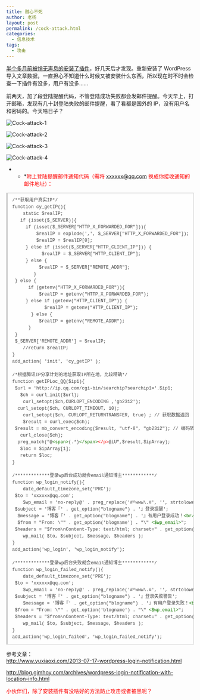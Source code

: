 ```yaml
---
title: 贼心不死
author: 老杨
layout: post
permalink: /cock-attack.html
categories:
  - 信息技术
tags:
  - 攻击
---
```

<a href="http://cyhour.com/be-hacked.html" target="_blank">半个多月前被悄无声息的安装了插件</a>，好几天后才发现。重新安装了 WordPress 导入文章数据，一直担心不知道什么时候又被安装什么东西，所以现在时不时会检查一下插件有没多，用户有没多……

前两天，加了段登陆提醒代码，不管登陆成功失败都会发邮件提醒。今天早上，打开邮箱，发现有几十封登陆失败的邮件提醒，看了看都是国外的 IP，没有用户名和密码的。今天啥日子？

![Cock-attack-1][1]

![Cock-attack-2][2]

![Cock-attack-3][3]

![Cock-attack-4][4]

* * *<span style = "color:red;">附上登陆提醒邮件通知代码（需将 xxxxxx@qq.com 换成你接收通知的邮件地址）：</span></p> 

<pre style="margin:15px 0;font:100 12px/18px monaco, andale mono, courier new;padding:10px 12px;border:#ccc 1px solid;border-left-width:4px;background-color:#fefefe;box-shadow:0 0 4px #eee;word-break:break-all;word-wrap:break-word;color:#444">/**获取用户真实IP*/<br />function cy_getIP(){<br />	static $realIP;<br />	if (isset($_SERVER)){<br />		if (isset($_SERVER["HTTP_X_FORWARDED_FOR"])){<br />			$realIP = explode(',', $_SERVER["HTTP_X_FORWARDED_FOR"]);<br />			$realIP = $realIP[0];<br />		} else if (isset($_SERVER["HTTP_CLIENT_IP"])) {<br />			$realIP = $_SERVER["HTTP_CLIENT_IP"];<br />		} else {<br />			$realIP = $_SERVER["REMOTE_ADDR"];<br />		}<br />	} else {<br />		if (getenv("HTTP_X_FORWARDED_FOR")){<br />			$realIP = getenv("HTTP_X_FORWARDED_FOR");<br />		} else if (getenv("HTTP_CLIENT_IP")) {<br />			$realIP = getenv("HTTP_CLIENT_IP");<br />		} else {<br />			$realIP = getenv("REMOTE_ADDR");<br />		}<br />	}<br />	$_SERVER['REMOTE_ADDR'] = $realIP;<br />	//return $realIP;<br />}<br />add_action( 'init', 'cy_getIP' );<br /><br />/*根据腾讯IP分享计划的地址获取IP所在地，比较精确*/<br />function getIPLoc_QQ($ip1){<br />	$url = 'http://ip.qq.com/cgi-bin/searchip?searchip1='.$ip1;<br />	$ch = curl_init($url);<br />	curl_setopt($ch,CURLOPT_ENCODING ,'gb2312');<br />	curl_setopt($ch, CURLOPT_TIMEOUT, 10);<br />	curl_setopt($ch, CURLOPT_RETURNTRANSFER, true) ; // 获取数据返回<br />	$result = curl_exec($ch);<br />	$result = mb_convert_encoding($result, "utf-8", "gb2312"); // 编码转换，否则乱码<br />	curl_close($ch);<br />	preg_match("@<span style="color:#170">&lt;span</span><span style="color:#170">&gt;</span>(.*)<span style="color:#170">&lt;/span</span><span style="color:#170">&gt;</span><span style="color:#f00">&lt;/p</span><span style="color:#f00">&gt;</span>@iU",$result,$ipArray);<br />	$loc = $ipArray[1];<br />	return $loc;<br />}<br /><br />/*************登录wp后台成功就会email通知博主************/<br />function wp_login_notify(){<br />	date_default_timezone_set('PRC');<br />	$to = 'xxxxxx@qq.com';<br />	$wp_email = 'no-reply@' . preg_replace('#^www\.#', '', strtolower($_SERVER['SERVER_NAME'])); <br />	$subject = '博客『' . get_option("blogname") . '』登录提醒';<br />	$message = '博客『' . get_option("blogname") . '』有用户登录成功！<span style="color:#170">&lt;br</span><span style="color:#170">/&gt;</span>' . '登录信息如下：<span style="color:#170">&lt;br</span><span style="color:#170">/&gt;</span>' . '登录帐号：' . $_POST['log'] . '<span style="color:#170">&lt;br</span><span style="color:#170">/&gt;</span>' .'登录时间：' . date("Y-m-d H:i:s") . '<span style="color:#170">&lt;br</span><span style="color:#170">/&gt;</span>' .'登录IP：'. $_SERVER['REMOTE_ADDR'] .'【'. getIPLoc_QQ($_SERVER['REMOTE_ADDR']).'】';<br />	$from = "From: \"" . get_option('blogname') . "\" <span style="color:#170">&lt;$wp_email</span><span style="color:#170">&gt;</span>";<br />	$headers = "$from\nContent-Type: text/html; charset=" . get_option('blog_charset') . "\n";<br />	wp_mail( $to, $subject, $message, $headers );<br />}<br />add_action('wp_login', 'wp_login_notify');<br /><br />/*************登录wp后台失败就会email通知博主************/<br />function wp_login_failed_notify(){<br />	date_default_timezone_set('PRC');<br />	$to = 'xxxxxx@qq.com';<br />	$wp_email = 'no-reply@' . preg_replace('#^www\.#', '', strtolower($_SERVER['SERVER_NAME'])); <br />	$subject = '博客『' . get_option("blogname") . '』登录失败警告';<br />	$message = '博客『' . get_option("blogname") . '』有用户登录失败！<span style="color:#170">&lt;br</span><span style="color:#170">/&gt;</span>' . '登录信息如下：<span style="color:#170">&lt;br</span><span style="color:#170">/&gt;</span>' . '登录帐号：' . $_POST['log'] . '<span style="color:#170">&lt;br</span><span style="color:#170">/&gt;</span>' .'登录密码：' . $_POST['pwd'] . '<span style="color:#170">&lt;br</span><span style="color:#170">/&gt;</span>' .'登录时间：' . date("Y-m-d H:i:s") . '<span style="color:#170">&lt;br</span><span style="color:#170">/&gt;</span>' .'登录IP：'. $_SERVER['REMOTE_ADDR'] .'【'. getIPLoc_QQ($_SERVER['REMOTE_ADDR']).'】';<br />	$from = "From: \"" . get_option('blogname') . "\" <span style="color:#170">&lt;$wp_email</span><span style="color:#170">&gt;</span>";<br />	$headers = "$from\nContent-Type: text/html; charset=" . get_option('blog_charset') . "\n";<br />	wp_mail( $to, $subject, $message, $headers );<br />}<br />add_action('wp_login_failed', 'wp_login_failed_notify');</pre>

参考文章：  
http://www.yuxiaoxi.com/2013-07-17-wordpress-login-notification.html

http://blog.gimhoy.com/archives/wordpress-login-notification-with-location-info.html

<span style = "color:red;">小伙伴们，除了安装插件有没啥好的方法防止攻击或者被黑呢？</span>

 [1]: http://cyhour.com/wp-content/uploads/2014/12/Cock-attack-1.png
 [2]: http://cyhour.com/wp-content/uploads/2014/12/Cock-attack-2.png
 [3]: http://cyhour.com/wp-content/uploads/2014/12/Cock-attack-3.png
 [4]: http://cyhour.com/wp-content/uploads/2014/12/Cock-attack-4.png